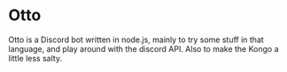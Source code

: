 # Otto
Otto is a Discord bot written in node.js, mainly to try some stuff in that language, and play around with the discord API. Also to make the Kongo a little less salty.
